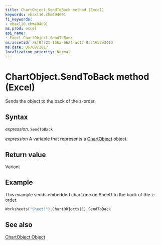 ```yaml
---
title: ChartObject.SendToBack method (Excel)
keywords: vbaxl10.chm494091
f1_keywords:
- vbaxl10.chm494091
ms.prod: excel
api_name:
- Excel.ChartObject.SendToBack
ms.assetid: a8f0f721-15ba-662f-ac17-0ac1657e3413
ms.date: 06/08/2017
localization_priority: Normal
---
```



# ChartObject.SendToBack method (Excel)

Sends the object to the back of the z-order.


## Syntax

_expression_. `SendToBack`

_expression_ A variable that represents a [ChartObject](Excel.ChartObject.md) object.


## Return value

Variant


## Example

This example sends embedded chart one on Sheet1 to the back of the z-order.


```vb
Worksheets("Sheet1").ChartObjects(1).SendToBack
```


## See also


[ChartObject Object](Excel.ChartObject.md)

